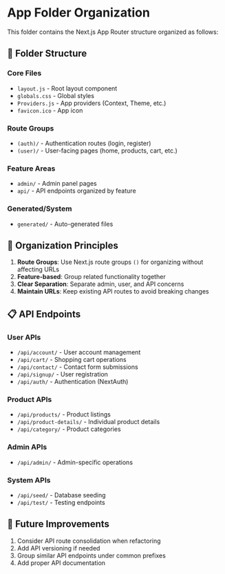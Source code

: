 # App Folder Organization

This folder contains the Next.js App Router structure organized as follows:

## 📁 Folder Structure

### Core Files
- `layout.js` - Root layout component
- `globals.css` - Global styles
- `Providers.js` - App providers (Context, Theme, etc.)
- `favicon.ico` - App icon

### Route Groups
- `(auth)/` - Authentication routes (login, register)
- `(user)/` - User-facing pages (home, products, cart, etc.)

### Feature Areas
- `admin/` - Admin panel pages
- `api/` - API endpoints organized by feature

### Generated/System
- `generated/` - Auto-generated files

## 🎯 Organization Principles

1. **Route Groups**: Use Next.js route groups `()` for organizing without affecting URLs
2. **Feature-based**: Group related functionality together
3. **Clear Separation**: Separate admin, user, and API concerns
4. **Maintain URLs**: Keep existing API routes to avoid breaking changes

## 📋 API Endpoints

### User APIs
- `/api/account/` - User account management
- `/api/cart/` - Shopping cart operations
- `/api/contact/` - Contact form submissions
- `/api/signup/` - User registration
- `/api/auth/` - Authentication (NextAuth)

### Product APIs
- `/api/products/` - Product listings
- `/api/product-details/` - Individual product details
- `/api/category/` - Product categories

### Admin APIs
- `/api/admin/` - Admin-specific operations

### System APIs
- `/api/seed/` - Database seeding
- `/api/test/` - Testing endpoints

## 🔄 Future Improvements

1. Consider API route consolidation when refactoring
2. Add API versioning if needed
3. Group similar API endpoints under common prefixes
4. Add proper API documentation
